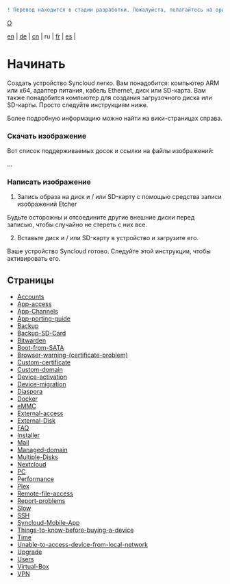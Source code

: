 ```diff
! Перевод находится в стадии разработки. Пожалуйста, полагайтесь на оригинальную версию на английском языке.
```

[О](https://github.com/syncloud/docs)

[en](https://github.com/syncloud/platform/wiki) | 
[de](https://github.com/syncloud/docs/blob/master/de/index.md) | 
[cn](https://github.com/syncloud/docs/blob/master/cn/index.md) | 
ru | 
[fr](https://github.com/syncloud/docs/blob/master/fr/index.md) | 
[es](https://github.com/syncloud/docs/blob/master/es/index.md) | 

# Начинать

Создать устройство Syncloud легко. Вам понадобится: компьютер ARM или x64, адаптер питания, кабель Ethernet, диск или SD-карта. Вам также понадобится компьютер для создания загрузочного диска или SD-карты. Просто следуйте инструкциям ниже.

Более подробную информацию можно найти на вики-страницах справа.

### Скачать изображение

Вот список поддерживаемых досок и ссылки на файлы изображений:

...

### Написать изображение

1. Запись образа на диск и / или SD-карту с помощью средства записи изображений Etcher

Будьте осторожны и отсоедините другие внешние диски перед записью, чтобы случайно не стереть с них все.

2. Вставьте диск и / или SD-карту в устройство и загрузите его.

Ваше устройство Syncloud готово. Следуйте этой инструкции, чтобы активировать его.

## Страницы

* [Accounts](https://github.com/syncloud/docs/blob/master/ru/content/Accounts.md)
* [App-access](https://github.com/syncloud/docs/blob/master/ru/content/App-access.md)
* [App-Channels](https://github.com/syncloud/docs/blob/master/ru/content/App-Channels.md)
* [App-porting-guide](https://github.com/syncloud/docs/blob/master/ru/content/App-porting-guide.md)
* [Backup](https://github.com/syncloud/docs/blob/master/ru/content/Backup.md)
* [Backup-SD-Card](https://github.com/syncloud/docs/blob/master/ru/content/Backup-SD-Card.md)
* [Bitwarden](https://github.com/syncloud/docs/blob/master/ru/content/Bitwarden.md)
* [Boot-from-SATA](https://github.com/syncloud/docs/blob/master/ru/content/Boot-from-SATA.md)
* [Browser-warning-(certificate-problem)](https://github.com/syncloud/docs/blob/master/ru/content/Browser-warning-(certificate-problem).md)
* [Custom-certificate](https://github.com/syncloud/docs/blob/master/ru/content/Custom-certificate.md)
* [Custom-domain](https://github.com/syncloud/docs/blob/master/ru/content/Custom-domain.md)
* [Device-activation](https://github.com/syncloud/docs/blob/master/ru/content/Device-activation.md)
* [Device-migration](https://github.com/syncloud/docs/blob/master/ru/content/Device-migration.md)
* [Diaspora](https://github.com/syncloud/docs/blob/master/ru/content/Diaspora.md)
* [Docker](https://github.com/syncloud/docs/blob/master/ru/content/Docker.md)
* [eMMC](https://github.com/syncloud/docs/blob/master/ru/content/eMMC.md)
* [External-access](https://github.com/syncloud/docs/blob/master/ru/content/External-access.md)
* [External-Disk](https://github.com/syncloud/docs/blob/master/ru/content/External-Disk.md)
* [FAQ](https://github.com/syncloud/docs/blob/master/ru/content/FAQ.md)
* [Installer](https://github.com/syncloud/docs/blob/master/ru/content/Installer.md)
* [Mail](https://github.com/syncloud/docs/blob/master/ru/content/Mail.md)
* [Managed-domain](https://github.com/syncloud/docs/blob/master/ru/content/Managed-domain.md)
* [Multiple-Disks](https://github.com/syncloud/docs/blob/master/ru/content/Multiple-Disks.md)
* [Nextcloud](https://github.com/syncloud/docs/blob/master/ru/content/Nextcloud.md)
* [PC](https://github.com/syncloud/docs/blob/master/ru/content/PC.md)
* [Performance](https://github.com/syncloud/docs/blob/master/ru/content/Performance.md)
* [Plex](https://github.com/syncloud/docs/blob/master/ru/content/Plex.md)
* [Remote-file-access](https://github.com/syncloud/docs/blob/master/ru/content/Remote-file-access.md)
* [Report-problems](https://github.com/syncloud/docs/blob/master/ru/content/Report-problems.md)
* [Slow](https://github.com/syncloud/docs/blob/master/ru/content/Slow.md)
* [SSH](https://github.com/syncloud/docs/blob/master/ru/content/SSH.md)
* [Syncloud-Mobile-App](https://github.com/syncloud/docs/blob/master/ru/content/Syncloud-Mobile-App.md)
* [Things-to-know-before-buying-a-device](https://github.com/syncloud/docs/blob/master/ru/content/Things-to-know-before-buying-a-device.md)
* [Time](https://github.com/syncloud/docs/blob/master/ru/content/Time.md)
* [Unable-to-access-device-from-local-network](https://github.com/syncloud/docs/blob/master/ru/content/Unable-to-access-device-from-local-network.md)
* [Upgrade](https://github.com/syncloud/docs/blob/master/ru/content/Upgrade.md)
* [Users](https://github.com/syncloud/docs/blob/master/ru/content/Users.md)
* [Virtual-Box](https://github.com/syncloud/docs/blob/master/ru/content/Virtual-Box.md)
* [VPN](https://github.com/syncloud/docs/blob/master/ru/content/VPN.md)

